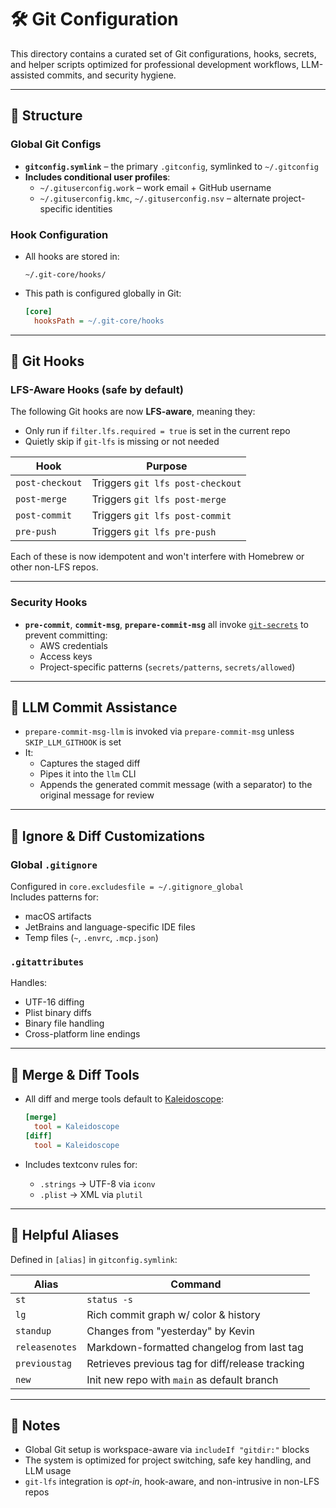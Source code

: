 # 🛠 Git Configuration

This directory contains a curated set of Git configurations, hooks, secrets, and helper scripts optimized for professional development workflows, LLM-assisted commits, and security hygiene.

---

## 🧩 Structure

### Global Git Configs

- **`gitconfig.symlink`** – the primary `.gitconfig`, symlinked to `~/.gitconfig`
- **Includes conditional user profiles**:
  - `~/.gituserconfig.work` – work email + GitHub username
  - `~/.gituserconfig.kmc`, `~/.gituserconfig.nsv` – alternate project-specific identities

### Hook Configuration

- All hooks are stored in:

  ```
  ~/.git-core/hooks/
  ```

- This path is configured globally in Git:

  ```ini
  [core]
    hooksPath = ~/.git-core/hooks
  ```

---

## 🔐 Git Hooks

### LFS-Aware Hooks (safe by default)

The following Git hooks are now **LFS-aware**, meaning they:

- Only run if `filter.lfs.required = true` is set in the current repo
- Quietly skip if `git-lfs` is missing or not needed

| Hook               | Purpose                          |
|--------------------|----------------------------------|
| `post-checkout`    | Triggers `git lfs post-checkout` |
| `post-merge`       | Triggers `git lfs post-merge`    |
| `post-commit`      | Triggers `git lfs post-commit`   |
| `pre-push`         | Triggers `git lfs pre-push`      |

Each of these is now idempotent and won't interfere with Homebrew or other non-LFS repos.

---

### Security Hooks

- **`pre-commit`**, **`commit-msg`**, **`prepare-commit-msg`** all invoke [`git-secrets`](https://github.com/awslabs/git-secrets) to prevent committing:
  - AWS credentials
  - Access keys
  - Project-specific patterns (`secrets/patterns`, `secrets/allowed`)

---

## 🤖 LLM Commit Assistance

- `prepare-commit-msg-llm` is invoked via `prepare-commit-msg` unless `SKIP_LLM_GITHOOK` is set
- It:
  - Captures the staged diff
  - Pipes it into the `llm` CLI
  - Appends the generated commit message (with a separator) to the original message for review

---

## 🧼 Ignore & Diff Customizations

### Global `.gitignore`

Configured in `core.excludesfile = ~/.gitignore_global`  
Includes patterns for:

- macOS artifacts
- JetBrains and language-specific IDE files
- Temp files (`~`, `.envrc`, `.mcp.json`)

### `.gitattributes`

Handles:

- UTF-16 diffing
- Plist binary diffs
- Binary file handling
- Cross-platform line endings

---

## 🔧 Merge & Diff Tools

- All diff and merge tools default to [Kaleidoscope](https://www.kaleidoscope.app/):

  ```ini
  [merge]
    tool = Kaleidoscope
  [diff]
    tool = Kaleidoscope
  ```

- Includes textconv rules for:
  - `.strings` → UTF-8 via `iconv`
  - `.plist` → XML via `plutil`

---

## 🧪 Helpful Aliases

Defined in `[alias]` in `gitconfig.symlink`:

| Alias        | Command                                                            |
|--------------|---------------------------------------------------------------------|
| `st`         | `status -s`                                                         |
| `lg`         | Rich commit graph w/ color & history                                |
| `standup`    | Changes from "yesterday" by Kevin                                   |
| `releasenotes` | Markdown-formatted changelog from last tag                       |
| `previoustag` | Retrieves previous tag for diff/release tracking                   |
| `new`        | Init new repo with `main` as default branch                         |

---

## 📎 Notes

- Global Git setup is workspace-aware via `includeIf "gitdir:"` blocks
- The system is optimized for project switching, safe key handling, and LLM usage
- `git-lfs` integration is *opt-in*, hook-aware, and non-intrusive in non-LFS repos

